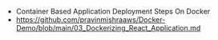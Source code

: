 - Container Based Application Deployment Steps On Docker
- https://github.com/pravinmishraaws/Docker-Demo/blob/main/03_Dockerizing_React_Application.md
